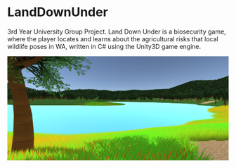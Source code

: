 # LandDownUnder
3rd Year University Group Project. Land Down Under is a biosecurity game, where the player locates and learns about the agricultural risks that local wildlife poses in WA, written in C# using the Unity3D game engine. 

![](images/bg.PNG)
